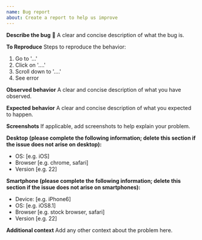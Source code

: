 ```yaml
---
name: Bug report
about: Create a report to help us improve
---
```


<!--
  - Thanks for taking the time to report a bug in the Canvasboard-backend project.
  - Before filing a new issue, please do a quick search to check that it hasn't
  - already been filed on the [issue tracker](https://github.com/Canvasbird/canvasboard-backend/issues)._
  -->

**Describe the bug** 🐛
A clear and concise description of what the bug is.

**To Reproduce**
Steps to reproduce the behavior:

1.  Go to '...'
2.  Click on '....'
3.  Scroll down to '....'
4.  See error

**Observed behavior**
A clear and concise description of what you have observed.

**Expected behavior**
A clear and concise description of what you expected to happen.

**Screenshots**
If applicable, add screenshots to help explain your problem.

**Desktop (please complete the following information; delete this section if the issue does not arise on desktop):**

-   OS: [e.g. iOS]
-   Browser [e.g. chrome, safari]
-   Version [e.g. 22]

**Smartphone (please complete the following information; delete this section if the issue does not arise on smartphones):**

-   Device: [e.g. iPhone6]
-   OS: [e.g. iOS8.1]
-   Browser [e.g. stock browser, safari]
-   Version [e.g. 22]

**Additional context**
Add any other context about the problem here.
